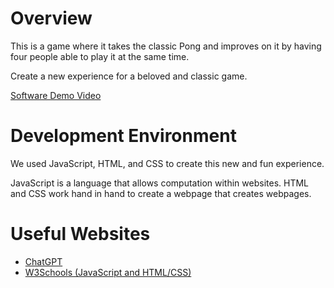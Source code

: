 # Overview

This is a game where it takes the classic Pong and improves on it by having four people able to play it at the same time. 

Create a new experience for a beloved and classic game. 

[Software Demo Video](https://www.youtube.com/watch?v=za6SGFBkZZg&ab_channel=school)

# Development Environment

We used JavaScript, HTML, and CSS to create this new and fun experience. 

JavaScript is a language that allows computation within websites. HTML and CSS
work hand in hand to create a webpage that creates webpages. 

# Useful Websites


* [ChatGPT](https://chat.openai.com/)
* [W3Schools (JavaScript and HTML/CSS)](https://www.w3schools.com/js/)
